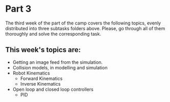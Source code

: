 # Part 3

The third week of the part of the camp covers the following topics, evenly distributed into three subtasks folders above. Please, go through all of them thoroughly and solve the corresponding task.

## This week's topics are:

* Getting an image feed from the simulation.
* Collision models, in modelling and simulation
* Robot Kinematics
  * Forward Kinematics
  * Inverse Kinematics
* Open loop and closed loop controllers
  * PID
